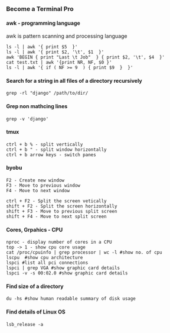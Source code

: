 ### Become a Terminal Pro ##

#### awk - programming language ###
awk is pattern scanning and processing language

    ls -l | awk '{ print $5  }'
    ls -l | awk '{ print $2, '\t', $1  }'
    awk 'BEGIN { print "Last \t Job"  } { print $2, '\t', $4  }'
    cat test.txt | awk '{print NR, NF, $0 }'
    ls -l | awk '{ if ( NF >= 9  ) { print $9  }  }'

#### Search for a string in all files of a directory recursively
    grep -rl "django" /path/to/dir/
    
#### Grep non mathcing lines
    grep -v 'django'   
    
#### tmux 
    ctrl + b % - split vertically
    ctrl + b " - split window horizontally
    ctrl + b arrow keys - switch panes
    
#### byobu
    F2 - Create new window
    F3 - Move to previous window
    F4 - Move to next window
    
    ctrl + F2 - Split the screen vetically
    shift + F2 - Split the screen horizontally
    shift + F3 - Move to previous split screen
    shift + F4 - Move to next split screen

#### Cores, Grpahics - CPU
    nproc - display number of cores in a CPU
    top -> 1 - show cpu core usage
    cat /proc/cpuinfo | grep processor | wc -l #show no. of cpu 
    lscpu  #show cpu architecture 
    lspci #list all pci connections
    lspci | grep VGA #show graphic card details 
    lspci -v -s 00:02.0 #show graphic card details

#### Find size of a directory
    du -hs #show human readable summary of disk usage
    
#### Find details of Linux OS
    lsb_release -a

